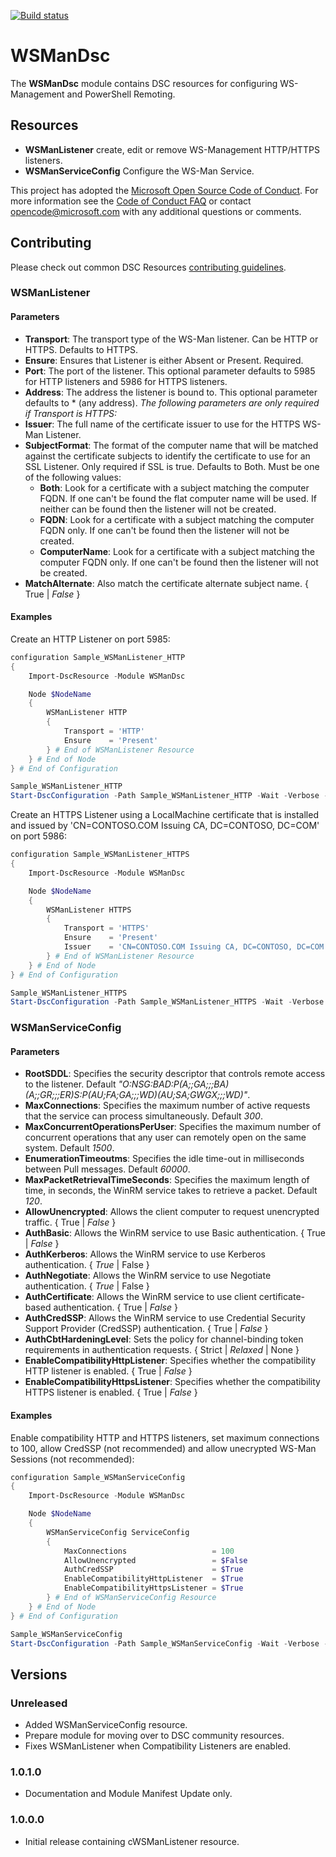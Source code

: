 [![Build status](https://ci.appveyor.com/api/projects/status/lppuhbyqkwoect24/branch/master?svg=true)](https://ci.appveyor.com/project/PlagueHO/wsmandsc/branch/master)

# WSManDsc

The **WSManDsc** module contains DSC resources for configuring WS-Management and PowerShell Remoting.

## Resources

* **WSManListener** create, edit or remove WS-Management HTTP/HTTPS listeners.
* **WSManServiceConfig** Configure the WS-Man Service.

This project has adopted the [Microsoft Open Source Code of Conduct](https://opensource.microsoft.com/codeofconduct/).
For more information see the [Code of Conduct FAQ](https://opensource.microsoft.com/codeofconduct/faq/) or contact [opencode@microsoft.com](mailto:opencode@microsoft.com) with any additional questions or comments.

## Contributing
Please check out common DSC Resources [contributing guidelines](https://github.com/PowerShell/DscResource.Kit/blob/master/CONTRIBUTING.md).

### WSManListener
#### Parameters
* **Transport**: The transport type of the WS-Man listener. Can be HTTP or HTTPS. Defaults to HTTPS.
* **Ensure**: Ensures that Listener is either Absent or Present. Required.
* **Port**: The port of the listener. This optional parameter defaults to 5985 for HTTP listeners and 5986 for HTTPS listeners.
* **Address**: The address the listener is bound to. This optional parameter defaults to * (any address).
*The following parameters are only required if Transport is HTTPS:*
* **Issuer**: The full name of the certificate issuer to use for the HTTPS WS-Man Listener.
* **SubjectFormat**: The format of the computer name that will be matched against the certificate subjects to identify the certificate to use for an SSL Listener. Only required if SSL is true. Defaults to Both. Must be one of the following values:
    * **Both**: Look for a certificate with a subject matching the computer FQDN. If one can't be found the flat computer name will be used. If neither can be found then the listener will not be created.
    * **FQDN**: Look for a certificate with a subject matching the computer FQDN only. If one can't be found then the listener will not be created.
    * **ComputerName**: Look for a certificate with a subject matching the computer FQDN only. If one can't be found then the listener will not be created.
* **MatchAlternate**: Also match the certificate alternate subject name. { True | _False_ }

#### Examples
Create an HTTP Listener on port 5985:
```powershell
configuration Sample_WSManListener_HTTP
{
    Import-DscResource -Module WSManDsc

    Node $NodeName
    {
        WSManListener HTTP
        {
            Transport = 'HTTP'
            Ensure    = 'Present'
        } # End of WSManListener Resource
    } # End of Node
} # End of Configuration

Sample_WSManListener_HTTP
Start-DscConfiguration -Path Sample_WSManListener_HTTP -Wait -Verbose -Force
```

Create an HTTPS Listener using a LocalMachine certificate that is installed and issued by 'CN=CONTOSO.COM Issuing CA, DC=CONTOSO, DC=COM' on port 5986:
```powershell
configuration Sample_WSManListener_HTTPS
{
    Import-DscResource -Module WSManDsc

    Node $NodeName
    {
        WSManListener HTTPS
        {
            Transport = 'HTTPS'
            Ensure    = 'Present'
            Issuer    = 'CN=CONTOSO.COM Issuing CA, DC=CONTOSO, DC=COM'
        } # End of WSManListener Resource
    } # End of Node
} # End of Configuration

Sample_WSManListener_HTTPS
Start-DscConfiguration -Path Sample_WSManListener_HTTPS -Wait -Verbose -Force
```

### WSManServiceConfig
#### Parameters
* **RootSDDL**: Specifies the security descriptor that controls remote access to the listener. Default _"O:NSG:BAD:P(A;;GA;;;BA)(A;;GR;;;ER)S:P(AU;FA;GA;;;WD)(AU;SA;GWGX;;;WD)"_.
* **MaxConnections**: Specifies the maximum number of active requests that the service can process simultaneously. Default _300_.
* **MaxConcurrentOperationsPerUser**: Specifies the maximum number of concurrent operations that any user can remotely open on the same system. Default _1500_.
* **EnumerationTimeoutms**: Specifies the idle time-out in milliseconds between Pull messages. Default _60000_.
* **MaxPacketRetrievalTimeSeconds**: Specifies the maximum length of time, in seconds, the WinRM service takes to retrieve a packet. Default _120_.
* **AllowUnencrypted**: Allows the client computer to request unencrypted traffic. { True | _False_ }
* **AuthBasic**: Allows the WinRM service to use Basic authentication. { True | _False_ }
* **AuthKerberos**: Allows the WinRM service to use Kerberos authentication. { _True_ | False }
* **AuthNegotiate**: Allows the WinRM service to use Negotiate authentication. { _True_ | False }
* **AuthCertificate**: Allows the WinRM service to use client certificate-based authentication. { True | _False_ }
* **AuthCredSSP**: Allows the WinRM service to use Credential Security Support Provider (CredSSP) authentication. { True | _False_ }
* **AuthCbtHardeningLevel**: Sets the policy for channel-binding token requirements in authentication requests. { Strict | _Relaxed_ | None }
* **EnableCompatibilityHttpListener**: Specifies whether the compatibility HTTP listener is enabled. { True | _False_ }
* **EnableCompatibilityHttpsListener**: Specifies whether the compatibility HTTPS listener is enabled. { True | _False_ }

#### Examples
Enable compatibility HTTP and HTTPS listeners, set maximum connections to 100, allow CredSSP (not recommended) and allow unecrypted WS-Man Sessions (not recommended):
```powershell
configuration Sample_WSManServiceConfig
{
    Import-DscResource -Module WSManDsc

    Node $NodeName
    {
        WSManServiceConfig ServiceConfig
        {
            MaxConnections                   = 100
            AllowUnencrypted                 = $False
            AuthCredSSP                      = $True
            EnableCompatibilityHttpListener  = $True
            EnableCompatibilityHttpsListener = $True
        } # End of WSManServiceConfig Resource
    } # End of Node
} # End of Configuration

Sample_WSManServiceConfig
Start-DscConfiguration -Path Sample_WSManServiceConfig -Wait -Verbose -Force
```

## Versions

### Unreleased
* Added WSManServiceConfig resource.
* Prepare module for moving over to DSC community resources.
* Fixes WSManListener when Compatibility Listeners are enabled.

### 1.0.1.0
* Documentation and Module Manifest Update only.

### 1.0.0.0
* Initial release containing cWSManListener resource.
